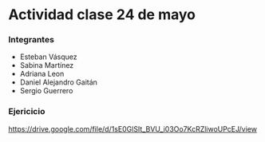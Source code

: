 # Actividad clase 24 de mayo

### Integrantes

* Esteban Vásquez
* Sabina Martínez
* Adriana Leon
* Daniel Alejandro Gaitán
* Sergio Guerrero

### Ejericicio

https://drive.google.com/file/d/1sE0GlSIt_BVU_i03Oo7KcRZliwoUPcEJ/view

